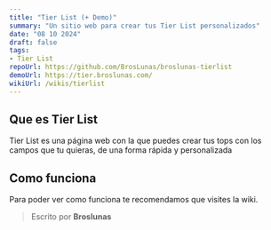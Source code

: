 ```yaml
---
title: "Tier List (+ Demo)"
summary: "Un sitio web para crear tus Tier List personalizados"
date: "08 10 2024"
draft: false
tags:
- Tier List
repoUrl: https://github.com/BrosLunas/broslunas-tierlist
demoUrl: https://tier.broslunas.com/
wikiUrl: /wikis/tierlist
---
```

## Que es Tier List
Tier List es una página web con la que puedes crear tus tops con los campos que tu quieras, de una forma rápida y personalizada

## Como funciona
Para poder ver como funciona te recomendamos que visites la wiki.

> Escrito por **Broslunas**